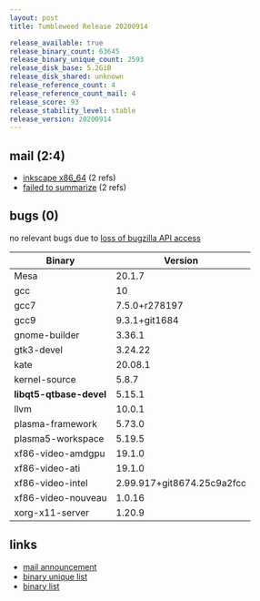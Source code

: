 ```yaml
---
layout: post
title: Tumbleweed Release 20200914

release_available: true
release_binary_count: 63645
release_binary_unique_count: 2593
release_disk_base: 5.2GiB
release_disk_shared: unknown
release_reference_count: 4
release_reference_count_mail: 4
release_score: 93
release_stability_level: stable
release_version: 20200914
---
```


## mail (2:4)

- [inkscape x86_64](https://lists.opensuse.org/opensuse-factory/2020-09/msg00138.html) (2 refs)
- [failed to summarize](https://lists.opensuse.org/opensuse-factory/2020-09/msg00147.html) (2 refs)

## bugs (0)

<!--more-->

no relevant bugs due to [loss of bugzilla API access](https://bugzilla.opensuse.org/show_bug.cgi?id=1157722)

Binary | Version
--- | ---
Mesa | 20.1.7
gcc | 10
gcc7 | 7.5.0+r278197
gcc9 | 9.3.1+git1684
gnome-builder | 3.36.1
gtk3-devel | 3.24.22
kate | 20.08.1
kernel-source | 5.8.7
**libqt5-qtbase-devel** | 5.15.1
llvm | 10.0.1
plasma-framework | 5.73.0
plasma5-workspace | 5.19.5
xf86-video-amdgpu | 19.1.0
xf86-video-ati | 19.1.0
xf86-video-intel | 2.99.917+git8674.25c9a2fcc
xf86-video-nouveau | 1.0.16
xorg-x11-server | 1.20.9

## links

- [mail announcement](https://lists.opensuse.org/opensuse-factory/2020-09/msg00135.html)
- [binary unique list](http://download.opensuse.org/history/20200914/rpm.unique.list)
- [binary list](http://download.opensuse.org/history/20200914/rpm.list)
